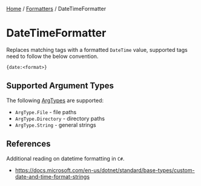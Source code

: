 [Home](/README.md) / [Formatters](/docs/formatters/README.md) / DateTimeFormatter

# DateTimeFormatter
Replaces matching tags with a formatted `DateTime` value, supported tags need to follow the below convention.

```
{date:<format>}
```

## Supported Argument Types
The following [ArgTypes](/docs/enums/ArgType.md) are supported:

- `ArgType.File` - file paths
- `ArgType.Directory` - directory paths
- `ArgType.String` - general strings

## References
Additional reading on datetime formatting in `C#`.

- https://docs.microsoft.com/en-us/dotnet/standard/base-types/custom-date-and-time-format-strings